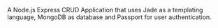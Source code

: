 A Node.js Express CRUD Application that uses Jade as a templating language, MongoDB as database and Passport for user authentication.
